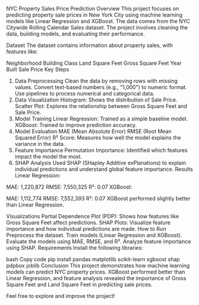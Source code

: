 NYC Property Sales Price Prediction
Overview
This project focuses on predicting property sale prices in New York City using machine learning models like Linear Regression and XGBoost. The data comes from the NYC Citywide Rolling Calendar Sales dataset. The project involves cleaning the data, building models, and evaluating their performance.

Dataset
The dataset contains information about property sales, with features like:

Neighborhood
Building Class
Land Square Feet
Gross Square Feet
Year Built
Sale Price
Key Steps
1. Data Preprocessing
Clean the data by removing rows with missing values.
Convert text-based numbers (e.g., "1,000") to numeric format.
Use pipelines to process numerical and categorical data.
2. Data Visualization
Histogram: Shows the distribution of Sale Price.
Scatter Plot: Explores the relationship between Gross Square Feet and Sale Price.
3. Model Training
Linear Regression: Trained as a simple baseline model.
XGBoost: Trained to improve prediction accuracy.
4. Model Evaluation
MAE (Mean Absolute Error)
RMSE (Root Mean Squared Error)
R² Score: Measures how well the model explains the variance in the data.
5. Feature Importance
Permutation Importance: Identified which features impact the model the most.
6. SHAP Analysis
Used SHAP (SHapley Additive exPlanations) to explain individual predictions and understand global feature importance.
Results
Linear Regression:

MAE: 1,220,872
RMSE: 7,550,325
R²: 0.07
XGBoost:

MAE: 1,112,774
RMSE: 7,552,393
R²: 0.07
XGBoost performed slightly better than Linear Regression.

Visualizations
Partial Dependence Plot (PDP): Shows how features like Gross Square Feet affect predictions.
SHAP Plots: Visualize feature importance and how individual predictions are made.
How to Run
Preprocess the dataset.
Train models (Linear Regression and XGBoost).
Evaluate the models using MAE, RMSE, and R².
Analyze feature importance using SHAP.
Requirements
Install the following libraries:

bash
Copy code
pip install pandas matplotlib scikit-learn xgboost shap pdpbox joblib
Conclusion
This project demonstrates how machine learning models can predict NYC property prices. XGBoost performed better than Linear Regression, and feature analysis revealed the importance of Gross Square Feet and Land Square Feet in predicting sale prices.

Feel free to explore and improve the project!
